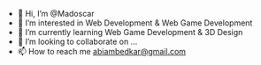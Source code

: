 - 👋 Hi, I’m @Madoscar
- 👀 I’m interested in Web Development & Web Game Development 
- 🌱 I’m currently learning Web Game Development & 3D Design
- 💞️ I’m looking to collaborate on ...
- 📫 How to reach me abiambedkar@gmail.com

<!---
Madoscar/Madoscar is a ✨ special ✨ repository because its `README.md` (this file) appears on your GitHub profile.
You can click the Preview link to take a look at your changes.
--->
